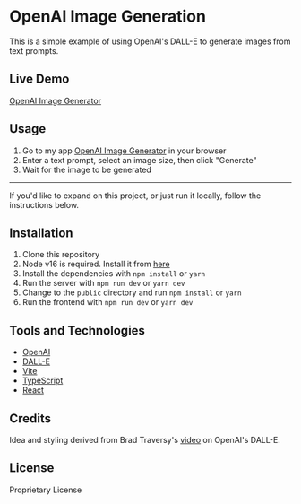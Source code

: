 # OpenAI Image Generation

This is a simple example of using OpenAI's DALL-E to generate images from text prompts. 

## Live Demo

[OpenAI Image Generator](https://turquoise-angelfish-shoe.cyclic.app/)

## Usage

1. Go to my app [OpenAI Image Generator](https://turquoise-angelfish-shoe.cyclic.app/) in your browser
2. Enter a text prompt, select an image size, then click "Generate"
3. Wait for the image to be generated

<hr>

If you'd like to expand on this project, or just run it locally, follow the instructions below.

## Installation

1. Clone this repository
2. Node v16 is required. Install it from [here](https://nodejs.org/en/download/)
3. Install the dependencies with `npm install` or `yarn`
4. Run the server with `npm run dev` or `yarn dev`
5. Change to the `public` directory and run `npm install` or `yarn`
6. Run the frontend with `npm run dev` or `yarn dev`

## Tools and Technologies

- [OpenAI](https://openai.com/)
- [DALL-E](https://openai.com/blog/dall-e/)
- [Vite](https://vitejs.dev/)
- [TypeScript](https://www.typescriptlang.org/)
- [React](https://reactjs.org/)

## Credits

Idea and styling derived from Brad Traversy's [video](https://www.youtube.com/watch?v=fU4o_BKaUZE) on OpenAI's DALL-E.


## License

Proprietary License